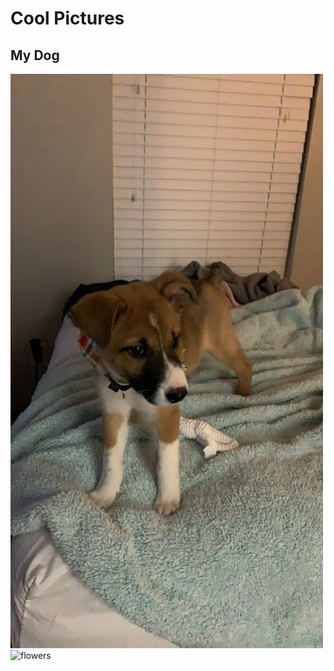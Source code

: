 # Cool Pictures

## My Dog


<img width="500" alt="doggo" src="https://github.com/ScivolaEVD/My-Website/blob/main/IMG_8269.JPG">


<img width="500" alt="flowers" src="https://user-images.githubusercontent.com/89288963/159106876-8cbbe37a-9435-491a-b456-69e7d3f1418f.JPG">
